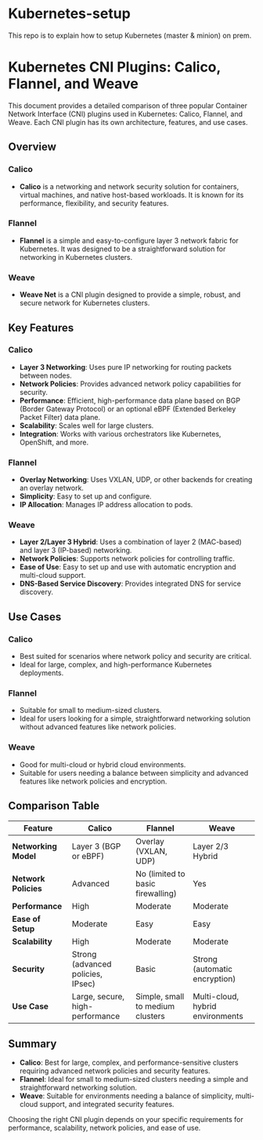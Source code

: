 # Kubernetes-setup
This repo is to explain how to setup Kubernetes (master &amp; minion) on prem.

# Kubernetes CNI Plugins: Calico, Flannel, and Weave

This document provides a detailed comparison of three popular Container Network Interface (CNI) plugins used in Kubernetes: Calico, Flannel, and Weave. Each CNI plugin has its own architecture, features, and use cases.

## Overview

### Calico
- **Calico** is a networking and network security solution for containers, virtual machines, and native host-based workloads. It is known for its performance, flexibility, and security features.

### Flannel
- **Flannel** is a simple and easy-to-configure layer 3 network fabric for Kubernetes. It was designed to be a straightforward solution for networking in Kubernetes clusters.

### Weave
- **Weave Net** is a CNI plugin designed to provide a simple, robust, and secure network for Kubernetes clusters.

## Key Features

### Calico
- **Layer 3 Networking**: Uses pure IP networking for routing packets between nodes.
- **Network Policies**: Provides advanced network policy capabilities for security.
- **Performance**: Efficient, high-performance data plane based on BGP (Border Gateway Protocol) or an optional eBPF (Extended Berkeley Packet Filter) data plane.
- **Scalability**: Scales well for large clusters.
- **Integration**: Works with various orchestrators like Kubernetes, OpenShift, and more.

### Flannel
- **Overlay Networking**: Uses VXLAN, UDP, or other backends for creating an overlay network.
- **Simplicity**: Easy to set up and configure.
- **IP Allocation**: Manages IP address allocation to pods.

### Weave
- **Layer 2/Layer 3 Hybrid**: Uses a combination of layer 2 (MAC-based) and layer 3 (IP-based) networking.
- **Network Policies**: Supports network policies for controlling traffic.
- **Ease of Use**: Easy to set up and use with automatic encryption and multi-cloud support.
- **DNS-Based Service Discovery**: Provides integrated DNS for service discovery.

## Use Cases

### Calico
- Best suited for scenarios where network policy and security are critical.
- Ideal for large, complex, and high-performance Kubernetes deployments.

### Flannel
- Suitable for small to medium-sized clusters.
- Ideal for users looking for a simple, straightforward networking solution without advanced features like network policies.

### Weave
- Good for multi-cloud or hybrid cloud environments.
- Suitable for users needing a balance between simplicity and advanced features like network policies and encryption.

## Comparison Table

| Feature                  | Calico                            | Flannel                           | Weave                             |
|--------------------------|-----------------------------------|-----------------------------------|-----------------------------------|
| **Networking Model**     | Layer 3 (BGP or eBPF)             | Overlay (VXLAN, UDP)              | Layer 2/3 Hybrid                  |
| **Network Policies**     | Advanced                          | No (limited to basic firewalling) | Yes                               |
| **Performance**          | High                              | Moderate                          | Moderate                          |
| **Ease of Setup**        | Moderate                          | Easy                              | Easy                              |
| **Scalability**          | High                              | Moderate                          | Moderate                          |
| **Security**             | Strong (advanced policies, IPsec) | Basic                             | Strong (automatic encryption)     |
| **Use Case**             | Large, secure, high-performance   | Simple, small to medium clusters  | Multi-cloud, hybrid environments  |

## Summary

- **Calico**: Best for large, complex, and performance-sensitive clusters requiring advanced network policies and security features.
- **Flannel**: Ideal for small to medium-sized clusters needing a simple and straightforward networking solution.
- **Weave**: Suitable for environments needing a balance of simplicity, multi-cloud support, and integrated security features.

Choosing the right CNI plugin depends on your specific requirements for performance, scalability, network policies, and ease of use.

